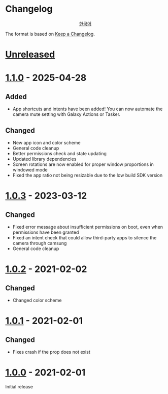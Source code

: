 # Changelog

<div align="center">

[한국어][korean-translation]

</div>

The format is based on [Keep a Changelog][keep-a-changelog].

[korean-translation]: CHANGELOG.ko.md
[keep-a-changelog]: https://keepachangelog.com/en/1.0.0/

# [Unreleased]

[Unreleased]: https://github.com/ericswpark/camsung/compare/1.1.0...HEAD

# [1.1.0] - 2025-04-28

## Added

- App shortcuts and intents have been added! You can now automate the camera mute setting with Galaxy Actions or Tasker.

## Changed

- New app icon and color scheme
- General code cleanup
- Better permissions check and state updating
- Updated library dependencies
- Screen rotations are now enabled for proper window proportions in windowed mode
- Fixed the app ratio not being resizable due to the low build SDK version

[1.1.0]: https://github.com/ericswpark/camsung/compare/1.0.3...1.1.0

# [1.0.3] - 2023-03-12

## Changed

- Fixed error message about insufficient permissions on boot, even when permissions have been granted
- Fixed an intent check that could allow third-party apps to silence the camera through camsung
- General code cleanup

# [1.0.2] - 2021-02-02

## Changed

- Changed color scheme

# [1.0.1] - 2021-02-01

## Changed

- Fixes crash if the prop does not exist

# [1.0.0] - 2021-02-01

Initial release

[1.0.3]: https://github.com/ericswpark/camsung/compare/1.0.2...1.0.3
[1.0.2]: https://github.com/ericswpark/camsung/compare/1.0.1...1.0.2
[1.0.1]: https://github.com/ericswpark/camsung/compare/1.0.0...1.0.1
[1.0.0]: https://github.com/ericswpark/camsung/compare/509b2f1e5b6dbbee4b2436d20d0b61c04de728bc...1.0.0
